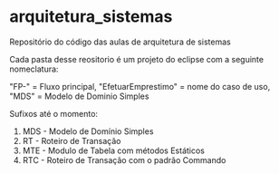 # arquitetura_sistemas
Repositório do código das aulas de arquitetura de sistemas

Cada pasta desse reositorio é um projeto do eclipse com a seguinte nomeclatura:

"FP-" = Fluxo principal, "EfetuarEmprestimo" = nome do caso de uso, "MDS" = Modelo de Dominio Simples

Sufixos até o momento:
1) MDS - Modelo de Domínio Simples
2) RT  - Roteiro de Transação
3) MTE - Modulo de Tabela com métodos Estáticos
4) RTC - Roteiro de Transação com o padrão Commando 
